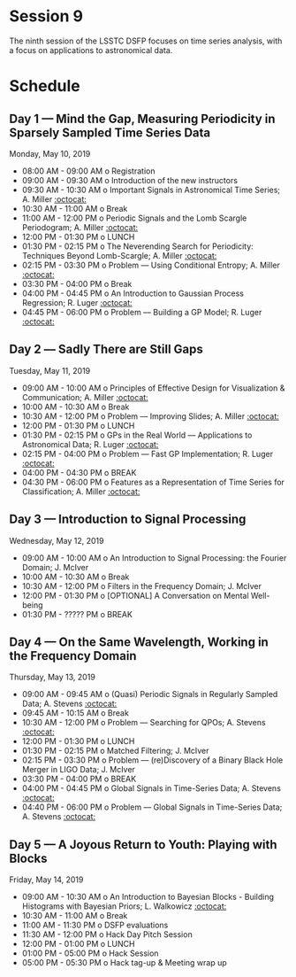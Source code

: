 # Session 9

The ninth session of the LSSTC DSFP focuses on time series analysis, with a focus on applications to astronomical data.

# Schedule

## Day 1 — Mind the Gap, Measuring Periodicity in Sparsely Sampled Time Series Data

Monday, May 10, 2019

 * 08:00 AM - 09:00 AM  o  Registration
 * 09:00 AM - 09:30 AM  o  Introduction of the new instructors
 * 09:30 AM - 10:30 AM  o  Important Signals in Astronomical Time Series; A. Miller [:octocat:](https://github.com/adamamiller)
 * 10:30 AM - 11:00 AM  o  Break
 * 11:00 AM - 12:00 PM  o  Periodic Signals and the Lomb Scargle Periodogram; A. Miller [:octocat:](https://github.com/adamamiller)
 * 12:00 PM - 01:30 PM  o  LUNCH
 * 01:30 PM - 02:15 PM  o  The Neverending Search for Periodicity: Techniques Beyond Lomb-Scargle; A. Miller [:octocat:](https://github.com/adamamiller)
 * 02:15 PM - 03:30 PM  o  Problem –– Using Conditional Entropy; A. Miller [:octocat:](https://github.com/adamamiller)
 * 03:30 PM - 04:00 PM  o  Break
 * 04:00 PM - 04:45 PM  o  An Introduction to Gaussian Process Regression; R. Luger [:octocat:](https://github.com/rodluger)
 * 04:45 PM - 06:00 PM  o  Problem –– Building a GP Model; R. Luger [:octocat:](https://github.com/rodluger)

## Day 2 –– Sadly There are Still Gaps

Tuesday, May 11, 2019

 * 09:00 AM - 10:00 AM  o  Principles of Effective Design for Visualization & Communication; A. Miller [:octocat:](https://github.com/adamamiller)
 * 10:00 AM - 10:30 AM  o  Break
 * 10:30 AM - 12:00 PM  o  Problem –– Improving Slides; A. Miller [:octocat:](https://github.com/adamamiller)
 * 12:00 PM - 01:30 PM  o  LUNCH
 * 01:30 PM - 02:15 PM  o  GPs in the Real World –– Applications to Astronomical Data; R. Luger [:octocat:](https://github.com/rodluger)
 * 02:15 PM - 04:00 PM  o  Problem –– Fast GP Implementation; R. Luger [:octocat:](https://github.com/rodluger)
 * 04:00 PM - 04:30 PM  o  BREAK
 * 04:30 PM - 06:00 PM  o  Features as a Representation of Time Series for Classification; A. Miller [:octocat:](https://github.com/adamamiller)

## Day 3 — Introduction to Signal Processing

Wednesday, May 12, 2019

 * 09:00 AM - 10:00 AM  o  An Introduction to Signal Processing: the Fourier Domain; J. McIver
 * 10:00 AM - 10:30 AM  o  Break
 * 10:30 AM - 12:00 PM  o  Filters in the Frequency Domain; J. McIver
 * 12:00 PM - 01:30 PM  o  [OPTIONAL] A Conversation on Mental Well-being
 * 01:30 PM - ????? PM  o  BREAK

## Day 4 — On the Same Wavelength, Working in the Frequency Domain

Thursday, May 13, 2019

 * 09:00 AM - 09:45 AM  o  (Quasi) Periodic Signals in Regularly Sampled Data; A. Stevens [:octocat:](https://github.com/abigailStev)
 * 09:45 AM - 10:15 AM  o  Break
 * 10:30 AM - 12:00 PM  o  Problem –– Searching for QPOs; A. Stevens [:octocat:](https://github.com/abigailStev)
 * 12:00 PM - 01:30 PM  o  LUNCH
 * 01:30 PM - 02:15 PM  o  Matched Filtering; J. McIver
 * 02:15 PM - 03:30 PM  o  Problem –– (re)Discovery of a Binary Black Hole Merger in LIGO Data; J. McIver
 * 03:30 PM - 04:00 PM  o  BREAK
 * 04:00 PM - 04:45 PM  o  Global Signals in Time-Series Data; A. Stevens [:octocat:](https://github.com/abigailStev)
 * 04:40 PM - 06:00 PM  o  Problem –– Global Signals in Time-Series Data; A. Stevens [:octocat:](https://github.com/abigailStev)


## Day 5 — A Joyous Return to Youth: Playing with Blocks 

Friday, May 14, 2019

 * 09:00 AM - 10:30 AM  o  An Introduction to Bayesian Blocks - Building Histograms with Bayesian Priors; L. Walkowicz [:octocat:](https://github.com/lmwalkowicz)
 * 10:30 AM - 11:00 AM  o  Break
 * 11:00 AM - 11:30 PM  o  DSFP evaluations
 * 11:30 AM - 12:00 PM  o  Hack Day Pitch Session
 * 12:00 PM - 01:00 PM  o  LUNCH
 * 01:00 PM - 05:00 PM  o  Hack Session
 * 05:00 PM - 05:30 PM  o  Hack tag-up & Meeting wrap up
